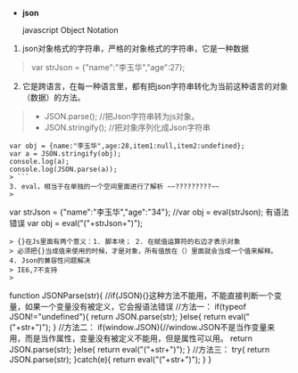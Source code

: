 * **json**

	javascript Object Notation 


1. json对象格式的字符串，严格的对象格式的字符串，它是一种数据
> var strJson = {"name":"李玉华","age":27};
2. 它是跨语言，在每一种语言里，都有把json字符串转化为当前这种语言的对象（数据）的方法。
>* JSON.parse();  //把Json字符串转为js对象。
>* JSON.stringify();  //把对象序列化成Json字符串
>
```
var obj = {name:"李玉华",age:28,item1:null,item2:undefined};
var a = JSON.stringify(obj);
console.log(a);
console.log(JSON.parse(a));
> ```
3. eval，相当于在单独的一个空间里面进行了解析 ~~?????????~~
>
```
var strJson = {"name":"李玉华","age":"34"};
//var obj = eval(strJson); 有语法错误
var obj = eval("("+strJson+")");
```
> {}在Js里面有两个意义：1. 脚本块； 2. 在赋值运算符的右边才表示对象
> 必须把{}当成值来使用的时候，才是对象，所有值放在（）里面就会当成一个值来解释。
4. Json的兼容性问题解决
> IE6,7不支持
>
```
function JSONParse(str){
	//if(JSON){}这种方法不能用，不能直接判断一个变量，如果一个变量没有被定义，它会报语法错误
	//方法一：
	if(typeof JSON!="undefined"){
		return JSON.parse(str);
	}else{
		return eval("("+str+")");
	}
	//方法二：
	if(window.JSON){//window.JSON不是当作变量来用，而是当作属性，变量没有被定义不能用，但是属性可以用。
		return JSON.parse(str);
	}else{
		return eval("("+str+")");
	}
	//方法三：
	try{
		return JSON.parse(str);
	}catch(e){
		return eval("("+str+")");
	}
}
```

